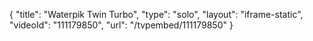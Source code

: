 {
    "title": "Waterpik Twin Turbo",
    "type": "solo",
    "layout": "iframe-static",
    "videoId": "111179850",
    "url": "\/tvpembed\/111179850"
}